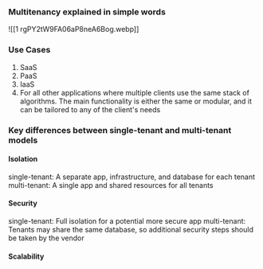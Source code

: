 ### Multitenancy explained in simple words

![[1 rgPY2tW9FA06aP8neA6Bog.webp]]

### Use Cases
1. SaaS
2. PaaS
3. IaaS
4. For all other applications where multiple clients use the same stack of algorithms. The main functionality is either the same or modular, and it can be tailored to any of the client's needs
### Key differences between single-tenant and multi-tenant models

#### Isolation
single-tenant: A separate app, infrastructure, and database for each tenant
multi-tenant: A single app and shared resources for all tenants
#### Security
single-tenant: Full isolation for a potential more secure app
multi-tenant: Tenants may share the same database, so additional security steps should be taken by the vendor
#### Scalability
